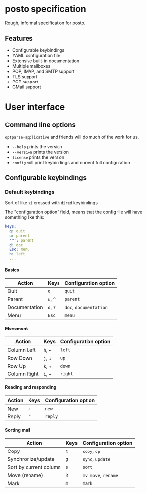 # posto specification

Rough, informal specification for posto.

## Features

* Configurable keybindings
* YAML configuration file
* Extensive built-in documentation
* Multiple mailboxes
* POP, IMAP, and SMTP support
* TLS support
* PGP support
* GMail support

# User interface

## Command line options

`optparse-applicative` and friends will do much of the work for us.

* `--help` prints the version
* `--version` prints the version
* `license` prints the version
* `config` will print keybindings and current full configuration

## Configurable keybindings

### Default keybindings

Sort of like `vi` crossed with `dired` keybindings

The "configuration option" field, means that the config file will have
something like this:

```yaml
keys:
  q: quit
  u: parent
  '^': parent
  d: doc
  Esc: menu
  h: left
  ...
```

#### Basics

| Action | Keys | Configuration option |
| --- | --- | --- |
| Quit | `q` | `quit` |
| Parent | `u`, `^` | `parent` |
| Documentation | `d`, `?` | `doc`, `documentation` |
| Menu | `Esc` | `menu` |

#### Movement

| Action | Keys | Configuration option |
| --- | --- | --- |
| Column Left | `h`, `←` | `left` |
| Row Down | `j`, `↓` | `up` |
| Row Up | `k`, `↑`| `down` |
| Column Right | `i`, `→` | `right` |

#### Reading and responding

| Action | Keys | Configuration option |
| --- | --- | --- |
| New | `n` | `new` |
| Reply | `r` | `reply` |

#### Sorting mail

| Action | Keys | Configuration option |
| --- | --- | --- |
| Copy | `C` | `copy`, `cp` |
| Synchronize/update | `g` | `sync`, `update` |
| Sort by current column | `s` | `sort` |
| Move (rename) | `R` | `mv`, `move`, `rename` |
| Mark | `m` | `mark` |
